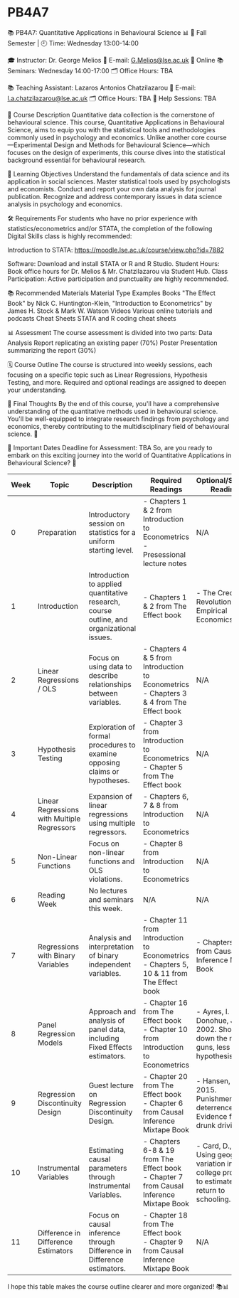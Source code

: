 # PB4A7
📚 PB4A7: Quantitative Applications in Behavioural Science 📊
📅 Fall Semester | 🕘 Time: Wednesday 13:00-14:00

🎓 Instructor: Dr. George Melios
📧 E-mail: G.Melios@lse.ac.uk
🏢 Online
📚 Seminars: Wednesday 14:00-17:00
🗂 Office Hours: TBA

📚 Teaching Assistant: Lazaros Antonios Chatzilazarou
📧 E-mail: l.a.chatzilazarou@lse.ac.uk
🗂 Office Hours: TBA
🤝 Help Sessions: TBA

📝 Course Description
Quantitative data collection is the cornerstone of behavioural science. This course, Quantitative Applications in Behavioural Science, aims to equip you with the statistical tools and methodologies commonly used in psychology and economics. Unlike another core course—Experimental Design and Methods for Behavioural Science—which focuses on the design of experiments, this course dives into the statistical background essential for behavioural research.

🎯 Learning Objectives
Understand the fundamentals of data science and its application in social sciences.
Master statistical tools used by psychologists and economists.
Conduct and report your own data analysis for journal publication.
Recognize and address contemporary issues in data science analysis in psychology and economics.

🛠️ Requirements
For students who have no prior experience with statistics/econometrics and/or STATA, the completion of the following Digital Skills class is highly recommended: 

Introduction to STATA: https://moodle.lse.ac.uk/course/view.php?id=7882 

Software: Download and install STATA or R and R Studio.
Student Hours: Book office hours for Dr. Melios & Mr. Chatzilazarou via Student Hub.
Class Participation: Active participation and punctuality are highly recommended.

📚 Recommended Materials
Material Type	Examples
Books	"The Effect Book" by Nick C. Huntington-Klein, "Introduction to Econometrics" by James H. Stock & Mark W. Watson
Videos	Various online tutorials and podcasts
Cheat Sheets	STATA and R coding cheat sheets

📊 Assessment
The course assessment is divided into two parts:
Data Analysis Report replicating an existing paper (70%)
Poster Presentation summarizing the report (30%)

🗓️ Course Outline
The course is structured into weekly sessions, each focusing on a specific topic such as Linear Regressions, Hypothesis Testing, and more. Required and optional readings are assigned to deepen your understanding.

🌟 Final Thoughts
By the end of this course, you'll have a comprehensive understanding of the quantitative methods used in behavioural science. You'll be well-equipped to integrate research findings from psychology and economics, thereby contributing to the multidisciplinary field of behavioural science. 🎉

📅 Important Dates
Deadline for Assessment: TBA
So, are you ready to embark on this exciting journey into the world of Quantitative Applications in Behavioural Science? 🚀




| Week | Topic                                        | Description                                                                 | Required Readings                                                                                     | Optional/Seminar Readings                                                                                     |
|------|----------------------------------------------|-----------------------------------------------------------------------------|--------------------------------------------------------------------------------------------------------|----------------------------------------------------------------------------------------------------------------|
| 0    | Preparation                                  | Introductory session on statistics for a uniform starting level.             | - Chapters 1 & 2 from Introduction to Econometrics<br>- Presessional lecture notes                    | N/A                                                                                                            |
| 1    | Introduction                                 | Introduction to applied quantitative research, course outline, and organizational issues. | - Chapters 1 & 2 from The Effect book                                                                   | - The Credibility Revolution in Empirical Economics                                                            |
| 2    | Linear Regressions / OLS                     | Focus on using data to describe relationships between variables.             | - Chapters 4 & 5 from Introduction to Econometrics<br>- Chapters 3 & 4 from The Effect book           | N/A                                                                                                            |
| 3    | Hypothesis Testing                           | Exploration of formal procedures to examine opposing claims or hypotheses.   | - Chapter 3 from Introduction to Econometrics<br>- Chapter 5 from The Effect book                      | N/A                                                                                                            |
| 4    | Linear Regressions with Multiple Regressors  | Expansion of linear regressions using multiple regressors.                   | - Chapters 6, 7 & 8 from Introduction to Econometrics                                                   | N/A                                                                                                            |
| 5    | Non-Linear Functions                         | Focus on non-linear functions and OLS violations.                            | - Chapter 8 from Introduction to Econometrics                                                           | N/A                                                                                                            |
| 6    | Reading Week                                 | No lectures and seminars this week.                                          | N/A                                                                                                    | N/A                                                                                                            |
| 7    | Regressions with Binary Variables            | Analysis and interpretation of binary independent variables.                 | - Chapter 11 from Introduction to Econometrics<br>- Chapters 5, 10 & 11 from The Effect book           | - Chapters 1 & 4 from Causal Inference Mixtape Book                                                            |
| 8    | Panel Regression Models                      | Approach and analysis of panel data, including Fixed Effects estimators.     | - Chapter 16 from The Effect book<br>- Chapter 10 from Introduction to Econometrics                    | - Ayres, I. and Donohue, J.J., 2002. Shooting down the more guns, less crime hypothesis.                      |
| 9    | Regression Discontinuity Design              | Guest lecture on Regression Discontinuity Design.                            | - Chapter 20 from The Effect book<br>- Chapter 6 from Causal Inference Mixtape Book                     | - Hansen, B., 2015. Punishment and deterrence: Evidence from drunk driving.                                    |
| 10   | Instrumental Variables                       | Estimating causal parameters through Instrumental Variables.                 | - Chapters 6-8 & 19 from The Effect book<br>- Chapter 7 from Causal Inference Mixtape Book             | - Card, D., 1993. Using geographic variation in college proximity to estimate the return to schooling.        |
| 11   | Difference in Difference Estimators          | Focus on causal inference through Difference in Difference estimators.        | - Chapter 18 from The Effect book<br>- Chapter 9 from Causal Inference Mixtape Book                     | N/A                                                                                                            |

I hope this table makes the course outline clearer and more organized! 📚📊
